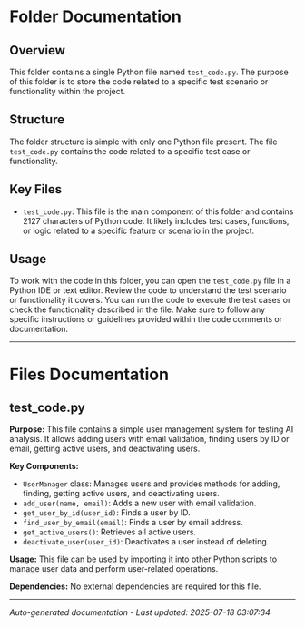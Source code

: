 # Folder Documentation

## Overview
This folder contains a single Python file named `test_code.py`. The purpose of this folder is to store the code related to a specific test scenario or functionality within the project.

## Structure
The folder structure is simple with only one Python file present. The file `test_code.py` contains the code related to a specific test case or functionality.

## Key Files
- `test_code.py`: This file is the main component of this folder and contains 2127 characters of Python code. It likely includes test cases, functions, or logic related to a specific feature or scenario in the project.

## Usage
To work with the code in this folder, you can open the `test_code.py` file in a Python IDE or text editor. Review the code to understand the test scenario or functionality it covers. You can run the code to execute the test cases or check the functionality described in the file. Make sure to follow any specific instructions or guidelines provided within the code comments or documentation.

---

# Files Documentation

## test_code.py

**Purpose:** This file contains a simple user management system for testing AI analysis. It allows adding users with email validation, finding users by ID or email, getting active users, and deactivating users.

**Key Components:**
- `UserManager` class: Manages users and provides methods for adding, finding, getting active users, and deactivating users.
- `add_user(name, email)`: Adds a new user with email validation.
- `get_user_by_id(user_id)`: Finds a user by ID.
- `find_user_by_email(email)`: Finds a user by email address.
- `get_active_users()`: Retrieves all active users.
- `deactivate_user(user_id)`: Deactivates a user instead of deleting.

**Usage:** This file can be used by importing it into other Python scripts to manage user data and perform user-related operations.

**Dependencies:** No external dependencies are required for this file.

---
*Auto-generated documentation - Last updated: 2025-07-18 03:07:34*
